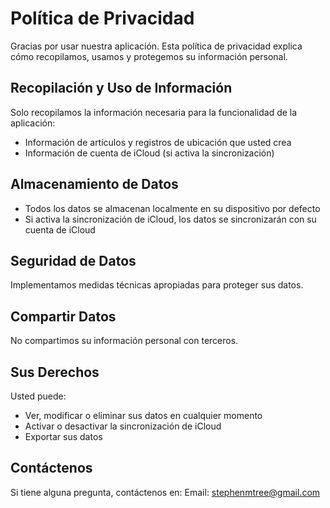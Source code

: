 <!--
 * @Author: qz
 * @Date: 2025-01-19 19:24:27
 * @LastEditTime: 2025-01-19 21:10:09
-->
# Política de Privacidad

Gracias por usar nuestra aplicación. Esta política de privacidad explica cómo recopilamos, usamos y protegemos su información personal.

## Recopilación y Uso de Información

Solo recopilamos la información necesaria para la funcionalidad de la aplicación:
- Información de artículos y registros de ubicación que usted crea
- Información de cuenta de iCloud (si activa la sincronización)

## Almacenamiento de Datos

- Todos los datos se almacenan localmente en su dispositivo por defecto
- Si activa la sincronización de iCloud, los datos se sincronizarán con su cuenta de iCloud

## Seguridad de Datos

Implementamos medidas técnicas apropiadas para proteger sus datos.

## Compartir Datos

No compartimos su información personal con terceros.

## Sus Derechos

Usted puede:
- Ver, modificar o eliminar sus datos en cualquier momento
- Activar o desactivar la sincronización de iCloud
- Exportar sus datos

## Contáctenos

Si tiene alguna pregunta, contáctenos en:
Email: stephenmtree@gmail.com 

<style>
    .navbar {
        display: none;
    }
</style>